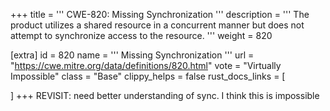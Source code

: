 +++
title = '''
CWE-820: Missing Synchronization
'''
description	= '''
The product utilizes a shared resource in a concurrent manner but does not attempt to synchronize access to the resource.
'''
weight = 820

[extra]
id = 820
name = '''
Missing Synchronization
'''
url = "https://cwe.mitre.org/data/definitions/820.html"
vote = "Virtually Impossible"
class = "Base"
clippy_helps = false
rust_docs_links = [
	
]
+++
REVISIT: need better understanding of sync. I think this is impossible